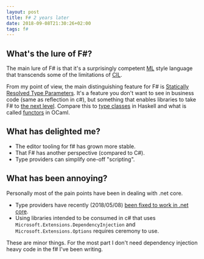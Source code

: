 ```yaml
---
layout: post
title: F# 2 years later
date: 2018-09-08T21:30:26+02:00
tags: f#
---
```


## What's the lure of F#?

The main lure of F# is that it's a surprisingly competent [ML](https://en.wikipedia.org/wiki/ML_(programming_language)) style language that transcends some of the limitations of [CIL](https://en.wikipedia.org/wiki/Common_Intermediate_Language).

From my point of view, the main distinguishing feature for F# is [Statically Resolved Type Parameters](https://docs.microsoft.com/en-us/dotnet/fsharp/language-reference/generics/statically-resolved-type-parameters). It's a feature you don't want to see in business code (same as reflection in c#), but something that enables libraries to take F# to [the next level](https://github.com/fsprojects/FSharpPlus). Compare this to [type classes](http://learnyouahaskell.com/types-and-typeclasses) in Haskell and what is called [functors](https://v1.realworldocaml.org/v1/en/html/functors.html) in OCaml.

## What has delighted me?

 - The editor tooling for f# has grown more stable.
 - That F# has another perspective (compared to C#).
 - Type providers can simplify one-off "scripting".

## What has been annoying?

Personally most of the pain points have been in dealing with .net core.

 - Type providers have recently (2018/05/08) [been fixed to work in .net core](https://blogs.msdn.microsoft.com/dotnet/2018/05/08/f-language-and-tools-update-for-visual-studio-2017-version-15-7/).
 - Using libraries intended to be consumed in c# that uses `Microsoft.Extensions.DependencyInjection` and `Microsoft.Extensions.Options` requires ceremony to use.

 These are minor things. For the most part I don't need dependency injection heavy code in the f# I've been writing.
